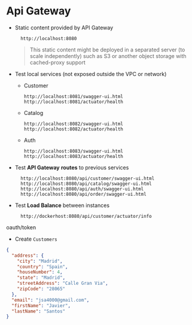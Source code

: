 # Api Gateway

- Static content provided by API Gateway

        http://localhost:8080
        
    > This static content might be deployed in a separated server (to scale independently) such as S3 or another object storage with cached-proxy support

- Test local services (not exposed outside the VPC or network)

  - Customer

        http://localhost:8081/swagger-ui.html
        http://localhost:8081/actuator/health
     
  - Catalog   
    
        http://localhost:8082/swagger-ui.html
        http://localhost:8082/actuator/health
    
  - Auth  
    
        http://localhost:8083/swagger-ui.html
        http://localhost:8083/actuator/health

- Test **API Gateway** **routes** to previous services

        http://localhost:8080/api/customer/swagger-ui.html
        http://localhost:8080/api/catalog/swagger-ui.html
        http://localhost:8080/api/auth/swagger-ui.html
        http://localhost:8080/api/order/swagger-ui.html

- Test **Load Balance** between instances
        
        http://dockerhost:8080/api/customer/actuator/info

oauth/token

- Create ``Customers``

```json
{
  "address": {
    "city": "Madrid",
    "country": "Spain",
    "houseNumber": 4,
    "state": "Madrid",
    "streetAddress": "Calle Gran Via",
    "zipCode": "28065"
  },
  "email": "jsa4000@gmail.com",
  "firstName": "Javier",
  "lastName": "Santos"
}
```
